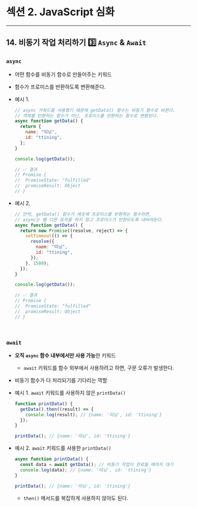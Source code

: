 # 섹션 2. JavaScript 심화

---

## 14. 비동기 작업 처리하기 3️⃣ `Async` & `Await`

### `async`

- 어떤 함수를 비동기 함수로 만들어주는 키워드
- 함수가 프로미스를 반환하도록 변환해준다.
- 예시 1.

  ```javascript
  // async 키워드를 사용했기 때문에 getData() 함수는 비동기 함수로 바뀐다.
  // 객체를 반환하는 함수가 아닌, 프로미스를 반환하는 함수로 변환된다.
  async function getData() {
    return {
      name: "띠닝",
      id: "ttining",
    };
  }

  console.log(getData());

  // ✅ 결과
  // Promise {
  //  PromiseState: "fulfilled"
  //  promiseResult: Object
  // }
  ```

- 예시 2.

  ```javascript
  // 만약, getData() 함수가 애초에 프로미스를 반환하는 함수라면,
  // async는 별 다른 동작을 하지 않고 프로미스가 반환되도록 내버려둔다.
  async function getData() {
    return new Promise((resolve, reject) => {
      setTimeout(() => {
        resolve({
          naem: "띠닝",
          id: "ttining",
        });
      }, 1500);
    });
  }

  console.log(getData());

  // ✅ 결과
  // Promise {
  //  PromiseState: "fulfilled"
  //  promiseResult: Object
  // }
  ```

<br>

### `await`

- **오직 `async` 함수 내부에서만 사용 가능**한 키워드
  - `await` 키워드를 함수 외부에서 사용하려고 하면, 구문 오류가 발생한다.
- 비동기 함수가 다 처리되기를 기다리는 역할
- 예시 1. `await` 키워드를 사용하지 않은 `printData()`

  ```javascript
  function printData() {
    getData().then((result) => {
      console.log(result); // {name: '띠닝', id: 'ttining'}
    });
  }

  printData(); // {name: '띠닝', id: 'ttining'}
  ```

- 예시 2. `await` 키워드를 사용한 `printData()`

  ```javascript
  async function printData() {
    const data = await getData(); // 비동기 작업이 완료될 때까지 대기
    console.log(data); // {name: '띠닝', id: 'ttining'}
  }

  printData(); // {name: '띠닝', id: 'ttining'}
  ```

  - `then()` 메서드를 복잡하게 사용하지 않아도 된다.
